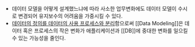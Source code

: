- 데이터 모델을 어떻게 설계했느냐에 따라 사소한 업무변화에도 데이터 모델이 수시로 변경되어 유지보수의 어려움을 가중시킬 수 있다.
- <u>데이터의 정의를 데이터의 사용 프로세스와 분리</u>함으로써 [[Data Modeling]]은 데이터 혹은 프로세스의 작은 변화가 애플리케이션과 [[DB]]에 중대한 변화를 일으킬 수 있는 가능성을 줄인다.